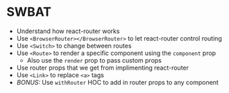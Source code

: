 # SWBAT
* Understand how react-router works
* Use `<BrowserRouter></BrowserRouter>` to let react-router control routing
* Use `<Switch>` to change between routes
* Use `<Route>` to render a specific component using the `component` prop
  * Also use the `render` prop to pass custom props
* Use router props that we get from implimenting react-router
* Use `<Link>` to replace `<a>` tags
* *BONUS:* Use `withRouter` HOC to add in router props to any component
